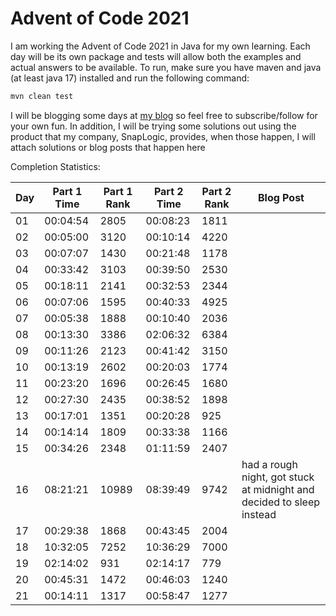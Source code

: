 # Advent of Code 2021

I am working the Advent of Code 2021 in Java for my own learning.
Each day will be its own package and tests will allow both the examples and actual answers to be available.
To run, make sure you have maven and java (at least java 17) installed and run the following command:
```sh
mvn clean test
```

I will be blogging some days at [my blog](https://ddellspe.net) so feel free to subscribe/follow for your own fun. In addition, I will be trying some solutions out using the product that my company, SnapLogic, provides, when those happen, I will attach solutions or blog posts that happen here

Completion Statistics:

|Day|Part 1 Time|Part 1 Rank|Part 2 Time|Part 2 Rank|Blog Post|
|-|-|-|-|-|-|
|01|00:04:54|2805|00:08:23|1811||
|02|00:05:00|3120|00:10:14|4220||
|03|00:07:07|1430|00:21:48|1178||
|04|00:33:42|3103|00:39:50|2530||
|05|00:18:11|2141|00:32:53|2344||
|06|00:07:06|1595|00:40:33|4925||
|07|00:05:38|1888|00:10:40|2036||
|08|00:13:30|3386|02:06:32|6384||
|09|00:11:26|2123|00:41:42|3150||
|10|00:13:19|2602|00:20:03|1774||
|11|00:23:20|1696|00:26:45|1680||
|12|00:27:30|2435|00:38:52|1898||
|13|00:17:01|1351|00:20:28| 925||
|14|00:14:14|1809|00:33:38|1166||
|15|00:34:26|2348|01:11:59|2407||
|16|08:21:21|10989|08:39:49|9742|had a rough night, got stuck at midnight and decided to sleep instead|
|17|00:29:38|1868|00:43:45|2004||
|18|10:32:05|7252|10:36:29|7000||
|19|02:14:02| 931|02:14:17| 779||
|20|00:45:31|1472|00:46:03|1240||
|21|00:14:11|1317|00:58:47|1277||